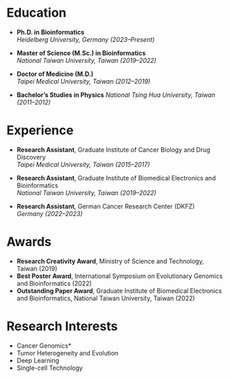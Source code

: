 # Education  

- **Ph.D. in Bioinformatics**  
  *Heidelberg University, Germany (2023–Present)*  

- **Master of Science (M.Sc.) in Bioinformatics**  
  *National Taiwan University, Taiwan (2019–2022)*  

- **Doctor of Medicine (M.D.)**  
  *Taipei Medical University, Taiwan (2012–2019)*  

- **Bachelor’s Studies in Physics**
  *National Tsing Hua University, Taiwan (2011–2012)*  

# Experience  

- **Research Assistant**, Graduate Institute of Cancer Biology and Drug Discovery  
  *Taipei Medical University, Taiwan (2015–2017)*  

- **Research Assistant**, Graduate Institute of Biomedical Electronics and Bioinformatics  
  *National Taiwan University, Taiwan (2019–2022)*  

- **Research Assistant**, German Cancer Research Center (DKFZ)  
  *Germany (2022–2023)*  


# Awards  

- **Research Creativity Award**, Ministry of Science and Technology, Taiwan (2019)  
- **Best Poster Award**, International Symposium on Evolutionary Genomics and Bioinformatics (2022)  
- **Outstanding Paper Award**, Graduate Institute of Biomedical Electronics and Bioinformatics, National Taiwan University, Taiwan (2022)  

# Research Interests  

- Cancer Genomics* 
- Tumor Heterogeneity and Evolution
- Deep Learning  
- Single-cell Technology  
